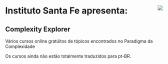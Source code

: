 # Instituto Santa Fe apresenta: <img src="https://www.complexityexplorer.org/assets/logo-0648a26b449617269a5781d6cce055e46eac5b625f8659f55957b01a2967e4f3.svg" style="float:right">

## Complexity Explorer 

 Vários cursos online gratúitos de tópicos encontrados no Paradigma da Complexidade

 Os cursos ainda não estão totalmente traduzidos para pt-BR.
